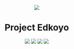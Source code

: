 <p align="center"><img src="https://i.imgur.com/VJDeG4D.jpg"></p>
<h1 align="center">Project Edkoyo</h1>

<p align="center">
	<a href="https://discord.gg/RSC9b4n" alt="Join us on Discord !">
		<img src="https://img.shields.io/discord/379599906786115594.svg" /></a>
	<a href="https://github.com/LastRoze/DNA-Webdev/releases" alt="Total Download">
		<img src="https://github.com/LastRoze/DNA-Webdev/total.svg" /></a>
	<a href="https://github.com/LastRoze/DNA-Webdev/tree/master" alt="This Project is Maintained">
		<img src="https://img.shields.io/maintenance/yes/2018.svg" /></a>
	<a href="https://github.com/LastRoze/DNA-Webdev/graphs/contributors" alt="Contributor List">
		<img src="https://github.com/LastRoze/DNA-Webdev.svg" /></a>
</p>
